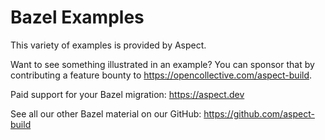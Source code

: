 # Bazel Examples

This variety of examples is provided by Aspect.

Want to see something illustrated in an example?
You can sponsor that by contributing a feature bounty to <https://opencollective.com/aspect-build>.

Paid support for your Bazel migration: <https://aspect.dev>

See all our other Bazel material on our GitHub: <https://github.com/aspect-build>
